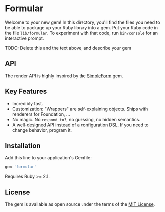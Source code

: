 # Formular

Welcome to your new gem! In this directory, you'll find the files you need to be able to package up your Ruby library into a gem. Put your Ruby code in the file `lib/formular`. To experiment with that code, run `bin/console` for an interactive prompt.

TODO: Delete this and the text above, and describe your gem

## API

The render API is highly inspired by the [SimpleForm](https://github.com/plataformatec/simple_form) gem.

## Key Features

* Incredibly fast.
* Customization: "Wrappers" are self-explaining objects. Ships with renderers for Foundation, ...
* No magic. No `respond_to?`, no guessing, no hidden semantics.
* A well-designed API instead of a configuration DSL. If you need to change behavior, program it.

## Installation

Add this line to your application's Gemfile:

```ruby
gem 'formular'
```

Requires Ruby >= 2.1.



## License

The gem is available as open source under the terms of the [MIT License](http://opensource.org/licenses/MIT).

